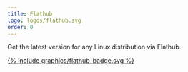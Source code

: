 ```yaml
---
title: Flathub
logo: logos/flathub.svg
order: 0
---
```

Get the latest version for any Linux distribution via Flathub.

<p><a class="button" href="https://flathub.org/apps/com.github.ztefn.haguichi" target="_blank" alt="Get it on Flathub">{% include graphics/flathub-badge.svg %}</a></p>

